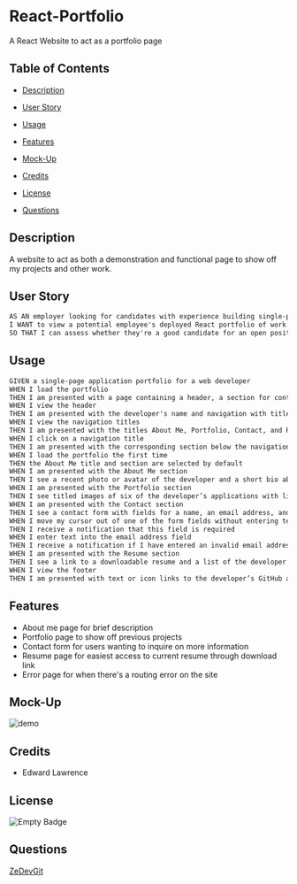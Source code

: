 # React-Portfolio
A React Website to act as a portfolio page

## Table of Contents
- [Description](#description)

- [User Story](#user-story)

- [Usage](#usage)

- [Features](#features)

- [Mock-Up](#mock-up)

- [Credits](#credits)

- [License](#license)

- [Questions](#questions)

## Description 
A website to act as both a demonstration and functional page to show off my projects and other work.

## User Story
```md
AS AN employer looking for candidates with experience building single-page applications
I WANT to view a potential employee's deployed React portfolio of work samples
SO THAT I can assess whether they're a good candidate for an open position
```

## Usage
```md
GIVEN a single-page application portfolio for a web developer
WHEN I load the portfolio
THEN I am presented with a page containing a header, a section for content, and a footer
WHEN I view the header
THEN I am presented with the developer's name and navigation with titles corresponding to different sections of the portfolio
WHEN I view the navigation titles
THEN I am presented with the titles About Me, Portfolio, Contact, and Resume, and the title corresponding to the current section is highlighted
WHEN I click on a navigation title
THEN I am presented with the corresponding section below the navigation without the page reloading and that title is highlighted
WHEN I load the portfolio the first time
THEN the About Me title and section are selected by default
WHEN I am presented with the About Me section
THEN I see a recent photo or avatar of the developer and a short bio about them
WHEN I am presented with the Portfolio section
THEN I see titled images of six of the developer’s applications with links to both the deployed applications and the corresponding GitHub repository
WHEN I am presented with the Contact section
THEN I see a contact form with fields for a name, an email address, and a message
WHEN I move my cursor out of one of the form fields without entering text
THEN I receive a notification that this field is required
WHEN I enter text into the email address field
THEN I receive a notification if I have entered an invalid email address
WHEN I am presented with the Resume section
THEN I see a link to a downloadable resume and a list of the developer’s proficiencies
WHEN I view the footer
THEN I am presented with text or icon links to the developer’s GitHub and LinkedIn profiles, and their profile on a third platform (Stack Overflow, Twitter) 
```
## Features
- About me page for brief description
- Portfolio page to show off previous projects
- Contact form for users wanting to inquire on more information
- Resume page for easiest access to current resume through download link
- Error page for when there's a routing error on the site

## Mock-Up
![demo](https://github.com/ZeDevGit/react-portfolio/assets/42353819/7a77ca10-0ee8-4135-8194-212b5138afd2)


## Credits
- Edward Lawrence

## License
 ![Empty Badge](https://img.shields.io/badge/MIT-License-blue)
## Questions
 [ZeDevGit](https://github.com/ZeDevGit)
